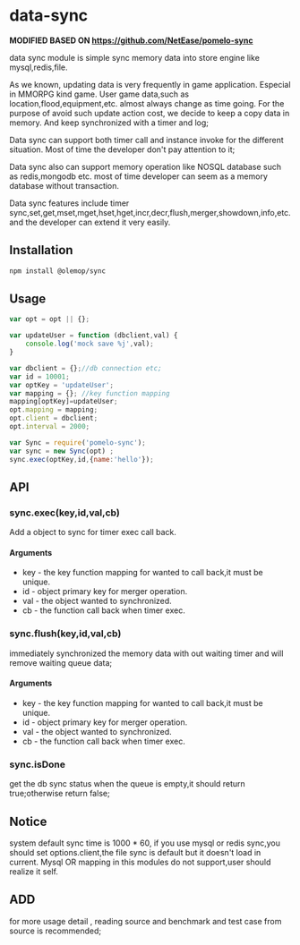 # data-sync

**MODIFIED BASED ON https://github.com/NetEase/pomelo-sync**

data sync module is simple sync memory data into store engine like mysql,redis,file.

As we known, updating data is very frequently in game application. Especial in MMORPG kind game. User game data,such as location,flood,equipment,etc. almost always change as time going. For the purpose of avoid such update action cost, we decide to keep a copy data in memory. And keep synchronized with a timer and log;

Data sync can support both timer call and instance invoke for the different situation. Most of time the developer don't pay attention to it;

Data sync also can support memory operation like NOSQL database such as redis,mongodb etc. most of time developer can seem as a memory database without transaction.

Data sync features include timer sync,set,get,mset,mget,hset,hget,incr,decr,flush,merger,showdown,info,etc. and the developer can extend it very easily.

## Installation

```bash
npm install @olemop/sync
```

## Usage

```javascript
var opt = opt || {};

var updateUser = function (dbclient,val) {
    console.log('mock save %j',val);
}

var dbclient = {};//db connection etc;
var id = 10001;
var optKey = 'updateUser';
var mapping = {}; //key function mapping
mapping[optKey]=updateUser;
opt.mapping = mapping;
opt.client = dbclient;
opt.interval = 2000;

var Sync = require('pomelo-sync');
var sync = new Sync(opt) ;
sync.exec(optKey,id,{name:'hello'});
```

## API

### sync.exec(key,id,val,cb)

Add a object to sync for timer exec call back.

#### Arguments

+ key - the key function mapping for wanted to call back,it must be unique.
+ id - object primary key for merger operation.
+ val -  the object wanted to synchronized.
+ cb - the function call back when timer exec.

### sync.flush(key,id,val,cb)

immediately synchronized the memory data with out waiting timer and will remove
waiting queue data;

#### Arguments

+ key - the key function mapping for wanted to call back,it must be unique.
+ id - object primary key for merger operation.
+ val -  the object wanted to synchronized.
+ cb - the function call back when timer exec.

### sync.isDone

get the db sync status when the queue is empty,it should return true;otherwise
return false;

## Notice

system default sync time is 1000 * 60,
if you use mysql or redis sync,you should set options.client,the file sync is default but it doesn't load in current.
Mysql OR mapping in this modules do not support,user should realize it self.

## ADD

for more usage detail , reading source and benchmark and test case from
source is recommended;
